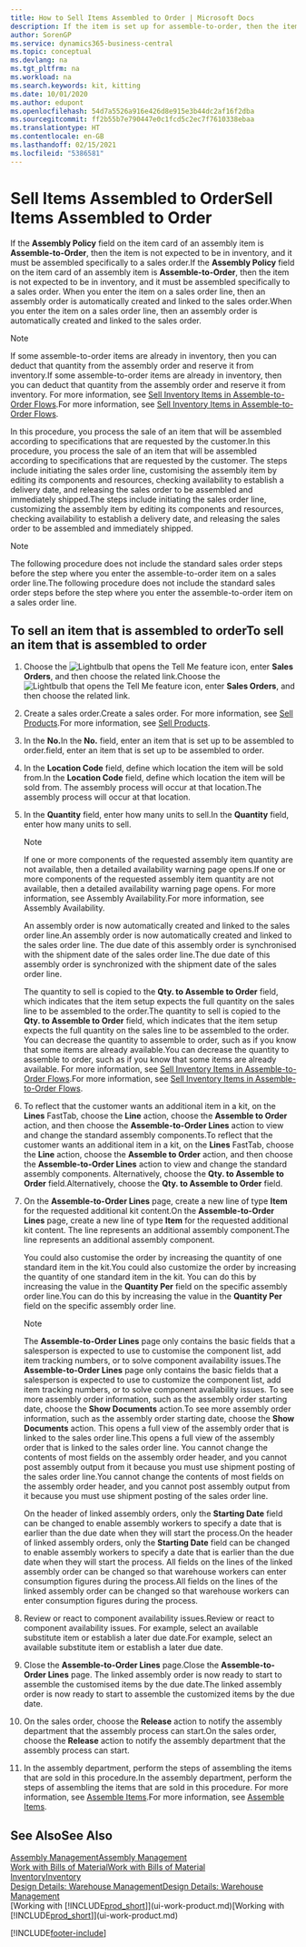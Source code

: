 ```yaml
---
title: How to Sell Items Assembled to Order | Microsoft Docs
description: If the item is set up for assemble-to-order, then the item is not expected to be in inventory, and it must be assembled specifically to a sales order. When you enter the item on a sales order line, then an assembly order is automatically created and linked to the sales order.
author: SorenGP
ms.service: dynamics365-business-central
ms.topic: conceptual
ms.devlang: na
ms.tgt_pltfrm: na
ms.workload: na
ms.search.keywords: kit, kitting
ms.date: 10/01/2020
ms.author: edupont
ms.openlocfilehash: 54d7a5526a916e426d8e915e3b44dc2af16f2dba
ms.sourcegitcommit: ff2b55b7e790447e0c1fcd5c2ec7f7610338ebaa
ms.translationtype: HT
ms.contentlocale: en-GB
ms.lasthandoff: 02/15/2021
ms.locfileid: "5386581"
---
```

# <a name="sell-items-assembled-to-order"></a><span data-ttu-id="1bc62-104">Sell Items Assembled to Order</span><span class="sxs-lookup"><span data-stu-id="1bc62-104">Sell Items Assembled to Order</span></span>
<span data-ttu-id="1bc62-105">If the **Assembly Policy** field on the item card of an assembly item is **Assemble-to-Order**, then the item is not expected to be in inventory, and it must be assembled specifically to a sales order.</span><span class="sxs-lookup"><span data-stu-id="1bc62-105">If the **Assembly Policy** field on the item card of an assembly item is **Assemble-to-Order**, then the item is not expected to be in inventory, and it must be assembled specifically to a sales order.</span></span> <span data-ttu-id="1bc62-106">When you enter the item on a sales order line, then an assembly order is automatically created and linked to the sales order.</span><span class="sxs-lookup"><span data-stu-id="1bc62-106">When you enter the item on a sales order line, then an assembly order is automatically created and linked to the sales order.</span></span>  

> [!NOTE]  
>  <span data-ttu-id="1bc62-107">If some assemble-to-order items are already in inventory, then you can deduct that quantity from the assembly order and reserve it from inventory.</span><span class="sxs-lookup"><span data-stu-id="1bc62-107">If some assemble-to-order items are already in inventory, then you can deduct that quantity from the assembly order and reserve it from inventory.</span></span> <span data-ttu-id="1bc62-108">For more information, see [Sell Inventory Items in Assemble-to-Order Flows](assembly-how-to-sell-assemble-to-order-items-and-inventory-items-together.md).</span><span class="sxs-lookup"><span data-stu-id="1bc62-108">For more information, see [Sell Inventory Items in Assemble-to-Order Flows](assembly-how-to-sell-assemble-to-order-items-and-inventory-items-together.md).</span></span>  

<span data-ttu-id="1bc62-109">In this procedure, you process the sale of an item that will be assembled according to specifications that are requested by the customer.</span><span class="sxs-lookup"><span data-stu-id="1bc62-109">In this procedure, you process the sale of an item that will be assembled according to specifications that are requested by the customer.</span></span> <span data-ttu-id="1bc62-110">The steps include initiating the sales order line, customising the assembly item by editing its components and resources, checking availability to establish a delivery date, and releasing the sales order to be assembled and immediately shipped.</span><span class="sxs-lookup"><span data-stu-id="1bc62-110">The steps include initiating the sales order line, customizing the assembly item by editing its components and resources, checking availability to establish a delivery date, and releasing the sales order to be assembled and immediately shipped.</span></span>  

> [!NOTE]  
>  <span data-ttu-id="1bc62-111">The following procedure does not include the standard sales order steps before the step where you enter the assemble-to-order item on a sales order line.</span><span class="sxs-lookup"><span data-stu-id="1bc62-111">The following procedure does not include the standard sales order steps before the step where you enter the assemble-to-order item on a sales order line.</span></span>  

## <a name="to-sell-an-item-that-is-assembled-to-order"></a><span data-ttu-id="1bc62-112">To sell an item that is assembled to order</span><span class="sxs-lookup"><span data-stu-id="1bc62-112">To sell an item that is assembled to order</span></span>  
1.  <span data-ttu-id="1bc62-113">Choose the ![Lightbulb that opens the Tell Me feature](media/ui-search/search_small.png "Tell me what you want to do") icon, enter **Sales Orders**, and then choose the related link.</span><span class="sxs-lookup"><span data-stu-id="1bc62-113">Choose the ![Lightbulb that opens the Tell Me feature](media/ui-search/search_small.png "Tell me what you want to do") icon, enter **Sales Orders**, and then choose the related link.</span></span>  
2.  <span data-ttu-id="1bc62-114">Create a sales order.</span><span class="sxs-lookup"><span data-stu-id="1bc62-114">Create a sales order.</span></span> <span data-ttu-id="1bc62-115">For more information, see [Sell Products](sales-how-sell-products.md).</span><span class="sxs-lookup"><span data-stu-id="1bc62-115">For more information, see [Sell Products](sales-how-sell-products.md).</span></span>  
3.  <span data-ttu-id="1bc62-116">In the **No.**</span><span class="sxs-lookup"><span data-stu-id="1bc62-116">In the **No.**</span></span> <span data-ttu-id="1bc62-117">field, enter an item that is set up to be assembled to order.</span><span class="sxs-lookup"><span data-stu-id="1bc62-117">field, enter an item that is set up to be assembled to order.</span></span>  
4.  <span data-ttu-id="1bc62-118">In the **Location Code** field, define which location the item will be sold from.</span><span class="sxs-lookup"><span data-stu-id="1bc62-118">In the **Location Code** field, define which location the item will be sold from.</span></span> <span data-ttu-id="1bc62-119">The assembly process will occur at that location.</span><span class="sxs-lookup"><span data-stu-id="1bc62-119">The assembly process will occur at that location.</span></span>  
5.  <span data-ttu-id="1bc62-120">In the **Quantity** field, enter how many units to sell.</span><span class="sxs-lookup"><span data-stu-id="1bc62-120">In the **Quantity** field, enter how many units to sell.</span></span>  

    > [!NOTE]  
    >  <span data-ttu-id="1bc62-121">If one or more components of the requested assembly item quantity are not available, then a detailed availability warning page opens.</span><span class="sxs-lookup"><span data-stu-id="1bc62-121">If one or more components of the requested assembly item quantity are not available, then a detailed availability warning page opens.</span></span> <span data-ttu-id="1bc62-122">For more information, see Assembly Availability.</span><span class="sxs-lookup"><span data-stu-id="1bc62-122">For more information, see Assembly Availability.</span></span>  

    <span data-ttu-id="1bc62-123">An assembly order is now automatically created and linked to the sales order line.</span><span class="sxs-lookup"><span data-stu-id="1bc62-123">An assembly order is now automatically created and linked to the sales order line.</span></span> <span data-ttu-id="1bc62-124">The due date of this assembly order is synchronised with the shipment date of the sales order line.</span><span class="sxs-lookup"><span data-stu-id="1bc62-124">The due date of this assembly order is synchronized with the shipment date of the sales order line.</span></span>  

    <span data-ttu-id="1bc62-125">The quantity to sell is copied to the **Qty. to Assemble to Order** field, which indicates that the item setup expects the full quantity on the sales line to be assembled to the order.</span><span class="sxs-lookup"><span data-stu-id="1bc62-125">The quantity to sell is copied to the **Qty. to Assemble to Order** field, which indicates that the item setup expects the full quantity on the sales line to be assembled to the order.</span></span> <span data-ttu-id="1bc62-126">You can decrease the quantity to assemble to order, such as if you know that some items are already available.</span><span class="sxs-lookup"><span data-stu-id="1bc62-126">You can decrease the quantity to assemble to order, such as if you know that some items are already available.</span></span> <span data-ttu-id="1bc62-127">For more information, see [Sell Inventory Items in Assemble-to-Order Flows](assembly-how-to-sell-inventory-items-in-assemble-to-order-flows.md).</span><span class="sxs-lookup"><span data-stu-id="1bc62-127">For more information, see [Sell Inventory Items in Assemble-to-Order Flows](assembly-how-to-sell-inventory-items-in-assemble-to-order-flows.md).</span></span>  

6.  <span data-ttu-id="1bc62-128">To reflect that the customer wants an additional item in a kit, on the **Lines** FastTab, choose the **Line** action, choose the **Assemble to Order** action, and then choose the **Assemble-to-Order Lines** action to view and change the standard assembly components.</span><span class="sxs-lookup"><span data-stu-id="1bc62-128">To reflect that the customer wants an additional item in a kit, on the **Lines** FastTab, choose the **Line** action, choose the **Assemble to Order** action, and then choose the **Assemble-to-Order Lines** action to view and change the standard assembly components.</span></span> <span data-ttu-id="1bc62-129">Alternatively, choose the **Qty. to Assemble to Order** field.</span><span class="sxs-lookup"><span data-stu-id="1bc62-129">Alternatively, choose the **Qty. to Assemble to Order** field.</span></span>  
7.  <span data-ttu-id="1bc62-130">On the **Assemble-to-Order Lines** page, create a new line of type **Item** for the requested additional kit content.</span><span class="sxs-lookup"><span data-stu-id="1bc62-130">On the **Assemble-to-Order Lines** page, create a new line of type **Item** for the requested additional kit content.</span></span> <span data-ttu-id="1bc62-131">The line represents an additional assembly component.</span><span class="sxs-lookup"><span data-stu-id="1bc62-131">The line represents an additional assembly component.</span></span>  

    <span data-ttu-id="1bc62-132">You could also customise the order by increasing the quantity of one standard item in the kit.</span><span class="sxs-lookup"><span data-stu-id="1bc62-132">You could also customize the order by increasing the quantity of one standard item in the kit.</span></span> <span data-ttu-id="1bc62-133">You can do this by increasing the value in the **Quantity Per** field on the specific assembly order line.</span><span class="sxs-lookup"><span data-stu-id="1bc62-133">You can do this by increasing the value in the **Quantity Per** field on the specific assembly order line.</span></span>  

    > [!NOTE]  
    >  <span data-ttu-id="1bc62-134">The **Assemble-to-Order Lines** page only contains the basic fields that a salesperson is expected to use to customise the component list, add item tracking numbers, or to solve component availability issues.</span><span class="sxs-lookup"><span data-stu-id="1bc62-134">The **Assemble-to-Order Lines** page only contains the basic fields that a salesperson is expected to use to customize the component list, add item tracking numbers, or to solve component availability issues.</span></span> <span data-ttu-id="1bc62-135">To see more assembly order information, such as the assembly order starting date, choose the **Show Documents** action.</span><span class="sxs-lookup"><span data-stu-id="1bc62-135">To see more assembly order information, such as the assembly order starting date, choose the **Show Documents** action.</span></span> <span data-ttu-id="1bc62-136">This opens a full view of the assembly order that is linked to the sales order line.</span><span class="sxs-lookup"><span data-stu-id="1bc62-136">This opens a full view of the assembly order that is linked to the sales order line.</span></span> <span data-ttu-id="1bc62-137">You cannot change the contents of most fields on the assembly order header, and you cannot post assembly output from it because you must use shipment posting of the sales order line.</span><span class="sxs-lookup"><span data-stu-id="1bc62-137">You cannot change the contents of most fields on the assembly order header, and you cannot post assembly output from it because you must use shipment posting of the sales order line.</span></span>  
    >   
    >  <span data-ttu-id="1bc62-138">On the header of linked assembly orders, only the **Starting Date** field can be changed to enable assembly workers to specify a date that is earlier than the due date when they will start the process.</span><span class="sxs-lookup"><span data-stu-id="1bc62-138">On the header of linked assembly orders, only the **Starting Date** field can be changed to enable assembly workers to specify a date that is earlier than the due date when they will start the process.</span></span> <span data-ttu-id="1bc62-139">All fields on the lines of the linked assembly order can be changed so that warehouse workers can enter consumption figures during the process.</span><span class="sxs-lookup"><span data-stu-id="1bc62-139">All fields on the lines of the linked assembly order can be changed so that warehouse workers can enter consumption figures during the process.</span></span>  

8.  <span data-ttu-id="1bc62-140">Review or react to component availability issues.</span><span class="sxs-lookup"><span data-stu-id="1bc62-140">Review or react to component availability issues.</span></span> <span data-ttu-id="1bc62-141">For example, select an available substitute item or establish a later due date.</span><span class="sxs-lookup"><span data-stu-id="1bc62-141">For example, select an available substitute item or establish a later due date.</span></span>  
9. <span data-ttu-id="1bc62-142">Close the **Assemble-to-Order Lines** page.</span><span class="sxs-lookup"><span data-stu-id="1bc62-142">Close the **Assemble-to-Order Lines** page.</span></span> <span data-ttu-id="1bc62-143">The linked assembly order is now ready to start to assemble the customised items by the due date.</span><span class="sxs-lookup"><span data-stu-id="1bc62-143">The linked assembly order is now ready to start to assemble the customized items by the due date.</span></span>  
10. <span data-ttu-id="1bc62-144">On the sales order, choose the **Release** action to notify the assembly department that the assembly process can start.</span><span class="sxs-lookup"><span data-stu-id="1bc62-144">On the sales order, choose the **Release** action to notify the assembly department that the assembly process can start.</span></span>  
11. <span data-ttu-id="1bc62-145">In the assembly department, perform the steps of assembling the items that are sold in this procedure.</span><span class="sxs-lookup"><span data-stu-id="1bc62-145">In the assembly department, perform the steps of assembling the items that are sold in this procedure.</span></span> <span data-ttu-id="1bc62-146">For more information, see [Assemble Items](assembly-how-to-assemble-items.md).</span><span class="sxs-lookup"><span data-stu-id="1bc62-146">For more information, see [Assemble Items](assembly-how-to-assemble-items.md).</span></span>  

## <a name="see-also"></a><span data-ttu-id="1bc62-147">See Also</span><span class="sxs-lookup"><span data-stu-id="1bc62-147">See Also</span></span>  
[<span data-ttu-id="1bc62-148">Assembly Management</span><span class="sxs-lookup"><span data-stu-id="1bc62-148">Assembly Management</span></span>](assembly-assemble-items.md)  
[<span data-ttu-id="1bc62-149">Work with Bills of Material</span><span class="sxs-lookup"><span data-stu-id="1bc62-149">Work with Bills of Material</span></span>](inventory-how-work-BOMs.md)  
[<span data-ttu-id="1bc62-150">Inventory</span><span class="sxs-lookup"><span data-stu-id="1bc62-150">Inventory</span></span>](inventory-manage-inventory.md)  
[<span data-ttu-id="1bc62-151">Design Details: Warehouse Management</span><span class="sxs-lookup"><span data-stu-id="1bc62-151">Design Details: Warehouse Management</span></span>](design-details-warehouse-management.md)  
<span data-ttu-id="1bc62-152">[Working with [!INCLUDE[prod_short](includes/prod_short.md)]](ui-work-product.md)</span><span class="sxs-lookup"><span data-stu-id="1bc62-152">[Working with [!INCLUDE[prod_short](includes/prod_short.md)]](ui-work-product.md)</span></span>


[!INCLUDE[footer-include](includes/footer-banner.md)]
